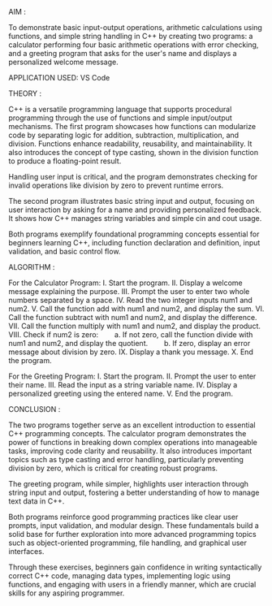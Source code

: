 AIM : 

To demonstrate basic input-output operations, arithmetic calculations using functions, and simple string handling in C++ by creating two programs: a calculator performing four basic arithmetic operations with error checking, and a greeting program that asks for the user's name and displays a personalized welcome message.

APPLICATION USED: VS Code

THEORY : 

C++ is a versatile programming language that supports procedural programming through the use of functions and simple input/output mechanisms. The first program showcases how functions can modularize code by separating logic for addition, subtraction, multiplication, and division. Functions enhance readability, reusability, and maintainability. It also introduces the concept of type casting, shown in the division function to produce a floating-point result.

Handling user input is critical, and the program demonstrates checking for invalid operations like division by zero to prevent runtime errors.

The second program illustrates basic string input and output, focusing on user interaction by asking for a name and providing personalized feedback. It shows how C++ manages string variables and simple cin and cout usage.

Both programs exemplify foundational programming concepts essential for beginners learning C++, including function declaration and definition, input validation, and basic control flow.

ALGORITHM : 

For the Calculator Program:
I. Start the program.
II. Display a welcome message explaining the purpose.
III. Prompt the user to enter two whole numbers separated by a space.
IV. Read the two integer inputs num1 and num2.
V. Call the function add with num1 and num2, and display the sum.
VI. Call the function subtract with num1 and num2, and display the difference.
VII. Call the function multiply with num1 and num2, and display the product.
VIII. Check if num2 is zero:
  a. If not zero, call the function divide with num1 and num2, and display the quotient.
  b. If zero, display an error message about division by zero.
IX. Display a thank you message.
X. End the program.

For the Greeting Program:
I. Start the program.
II. Prompt the user to enter their name.
III. Read the input as a string variable name.
IV. Display a personalized greeting using the entered name.
V. End the program.

CONCLUSION : 

The two programs together serve as an excellent introduction to essential C++ programming concepts. The calculator program demonstrates the power of functions in breaking down complex operations into manageable tasks, improving code clarity and reusability. It also introduces important topics such as type casting and error handling, particularly preventing division by zero, which is critical for creating robust programs.

The greeting program, while simpler, highlights user interaction through string input and output, fostering a better understanding of how to manage text data in C++.

Both programs reinforce good programming practices like clear user prompts, input validation, and modular design. These fundamentals build a solid base for further exploration into more advanced programming topics such as object-oriented programming, file handling, and graphical user interfaces.

Through these exercises, beginners gain confidence in writing syntactically correct C++ code, managing data types, implementing logic using functions, and engaging with users in a friendly manner, which are crucial skills for any aspiring programmer.
